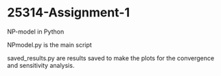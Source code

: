 # 25314-Assignment-1
NP-model in Python

NPmodel.py is the main script

saved_results.py are results saved to make the plots for the convergence and sensitivity analysis.
